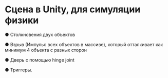# Сцена в Unity, для симуляции физики
 ● Столкновения двух объектов
 
 ● Взрыв (Импульс всех объектов в массиве), который 
отталкивает как минимум 4 объекта с разных 
сторон

● Дверь с помощью hinge joint

● Триггеры.
